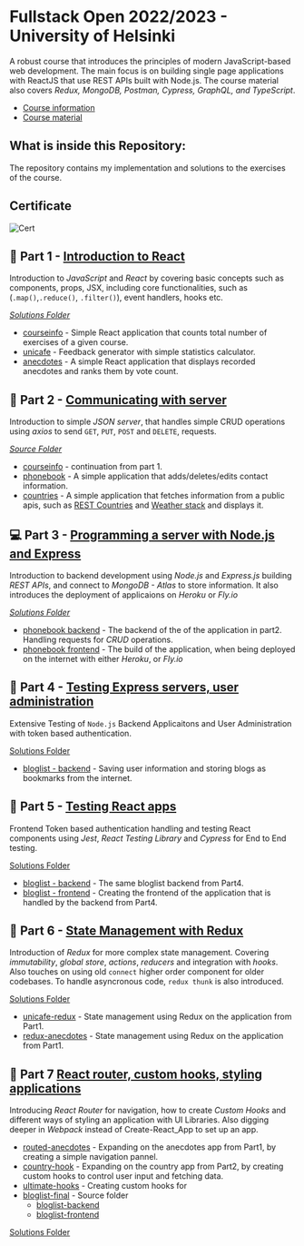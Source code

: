 # Fullstack Open 2022/2023 - University of Helsinki
A robust course that introduces the principles of modern JavaScript-based web development. The main focus is on building single page applications with ReactJS that use REST APIs built with Node.js. The course material also covers _Redux, MongoDB, Postman, Cypress, GraphQL, and TypeScript_.

- [Course information](https://www.helsinki.fi/en/admissions-and-education/open-university/multidisciplinary-themed-modules/full-stack)
- [Course material](https://fullstackopen.com/en/part0/general_info)

## What is inside this Repository: 

The repository contains my implementation and solutions to the exercises of the course. 

## Certificate
![Cert](https://studies.cs.helsinki.fi/stats/api/certificate/fullstackopen/en/7451be4ec49c3f6bac8f9ad54f857dbf)

## 🌟 Part 1 - [Introduction to React](https://fullstackopen.com/en/part1)

Introduction to _JavaScript_ and _React_ by covering basic concepts such as components, props, JSX, including core functionalities, such as (`.map()`,`.reduce()`, `.filter()`), event handlers, hooks etc.

[_Solutions Folder_](https://github.com/Sevastiyan/FullStackOpen/tree/main/part1)

- [courseinfo](https://github.com/Sevastiyan/FullStackOpen/tree/main/part1/courseinfo) - Simple React application that counts total number of exercises of a given course.
- [unicafe](https://github.com/Sevastiyan/FullStackOpen/tree/main/part1/unicafe) - Feedback generator with simple statistics calculator.
- [anecdotes](https://github.com/Sevastiyan/FullStackOpen/tree/main/part1/anecdotes) - A simple React application that displays recorded anecdotes and ranks them by vote count.

## 📱 Part 2 - [Communicating with server](https://fullstackopen.com/en/part1)

Introduction to simple _JSON server_, that handles simple CRUD operations using _axios_ to send `GET`, `PUT`, `POST` and `DELETE`, requests.

[_Source Folder_](https://github.com/Sevastiyan/FullStackOpen/tree/main/part2)

- [courseinfo](https://github.com/Sevastiyan/FullStackOpen/tree/main/part2/courseinfo) - continuation from part 1.
- [phonebook](https://github.com/Sevastiyan/FullStackOpen/tree/main/part2/phonebook) - A simple application that adds/deletes/edits contact information.
- [countries](https://github.com/Sevastiyan/FullStackOpen/tree/main/part2/countries) - A simple application that fetches information from a public apis, such as [REST Countries](https://restcountries.eu/) and [Weather stack](https://weatherstack.com/) and displays it.


## 💻 Part 3 - [Programming a server with Node.js and Express](https://fullstackopen.com/en/part3)

Introduction to backend development using _Node.js_ and _Express.js_ building _REST APIs_, and connect to _MongoDB - Atlas_ to store information. It also introduces the deployment of applicaions on _Heroku_ or _Fly.io_

[_Solutions Folder_](https://github.com/Sevastiyan/FullStackOpen/tree/main/part3)

- [phonebook backend](https://github.com/Sevastiyan/FullStackOpen/tree/main/part3/backend) - The backend of the of the application in part2. Handling requests for _CRUD_ operations.
- [phonebook frontend](https://github.com/Sevastiyan/FullStackOpen/tree/main/part3/phonebook) - The build of the application, when being deployed on the internet with either _Heroku_, or _Fly.io_


## 🧪 Part 4 - [Testing Express servers, user administration](https://fullstackopen.com/en/part4)

Extensive Testing of `Node.js` Backend Applicaitons and User Administration with token based authentication.

[Solutions Folder](https://github.com/Sevastiyan/FullStackOpen/tree/main/part4)

- [bloglist - backend](https://github.com/Sevastiyan/FullStackOpen/treepart4/BlogList) - Saving user information and storing blogs as bookmarks from the internet.

## 🧪 Part 5 - [Testing React apps](https://fullstackopen.com/en/part5)

Frontend Token based authentication handling and testing React components using _Jest_, _React Testing Library_ and _Cypress_ for End to End testing.

[Solutions Folder](https://github.com/Sevastiyan/FullStackOpen/tree/main/part5)

- [bloglist - backend](https://github.com/Sevastiyan/FullStackOpen/tree/part5/blog-backend) - The same bloglist backend from Part4.
- [bloglist - frontend](https://github.com/Sevastiyan/FullStackOpen/tree/part5/bloglist-frontend) - Creating the frontend of the application that is handled by the backend from Part4. 

## 🌿 Part 6 - [State Management with Redux](https://fullstackopen.com/en/part6)

Introduction of _Redux_ for more complex state management. Covering _immutability_, _global store_, _actions_, _reducers_ and integration with _hooks_. Also touches on using old `connect` higher order component for older codebases. To handle asyncronous code, `redux thunk` is also introduced.

[Solutions Folder](https://github.com/Sevastiyan/FullStackOpen/tree/main/part6)

- [unicafe-redux](https://github.com/Sevastiyan/FullStackOpen/tree/main/part6/unicafe-redux) - State management using Redux on the application from Part1.
- [redux-anecdotes](https://github.com/Sevastiyan/FullStackOpen/tree/main/part6/redux-anecdotes) - State management using Redux on the application from Part1.

## 🎨 Part 7 [React router, custom hooks, styling applications](https://fullstackopen.com/en/part7)

Introducing _React Router_ for navigation, how to create _Custom Hooks_ and different ways of styling an application with UI Libraries. Also digging deeper in _Webpack_ instead of Create-React_App to set up an app. 

- [routed-anecdotes](https://github.com/Sevastiyan/FullStackOpen/tree/main/part7/routed-anecdotes) - Expanding on the anecdotes app from Part1, by creating a simple navigation pannel.
- [country-hook](https://github.com/Sevastiyan/FullStackOpen/tree/main/part7/country-hook) - Expanding on the country app from Part2, by creating custom hooks to control user input and fetching data.
- [ultimate-hooks](https://github.com/Sevastiyan/FullStackOpen/tree/main/part7/ultimate-hooks) - Creating custom hooks for 
- [bloglist-final](https://github.com/Sevastiyan/FullStackOpen/tree/main/part7/bloglist) - Source folder
    - [bloglist-backend]()
    - [bloglist-frontend]()

[Solutions Folder](https://github.com/Sevastiyan/FullStackOpen/tree/main/part7)


